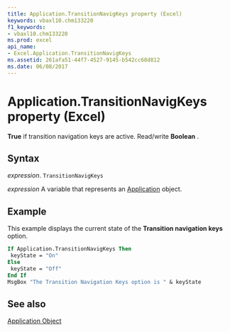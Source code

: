 ```yaml
---
title: Application.TransitionNavigKeys property (Excel)
keywords: vbaxl10.chm133220
f1_keywords:
- vbaxl10.chm133220
ms.prod: excel
api_name:
- Excel.Application.TransitionNavigKeys
ms.assetid: 261afa51-44f7-4527-9145-b542cc68d812
ms.date: 06/08/2017
---
```



# Application.TransitionNavigKeys property (Excel)

 **True** if transition navigation keys are active. Read/write **Boolean** .


## Syntax

 _expression_. `TransitionNavigKeys`

 _expression_ A variable that represents an [Application](Excel.Application-graph-property.md) object.


## Example

This example displays the current state of the  **Transition navigation keys** option.


```vb
If Application.TransitionNavigKeys Then 
 keyState = "On" 
Else 
 keyState = "Off" 
End If 
MsgBox "The Transition Navigation Keys option is " & keyState
```


## See also


[Application Object](Excel.Application(object).md)

